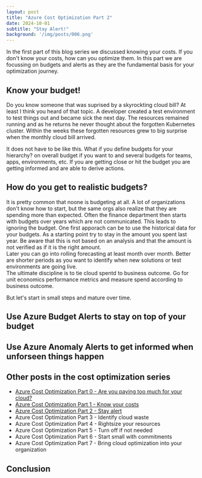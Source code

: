 ```yaml
---
layout: post
title: "Azure Cost Optimization Part 2"
date: 2024-10-01
subtitle: "Stay Alert!"
background: '/img/posts/006.png'
---
```

In the first part of this blog series we discussed knowing your costs. If you don't know your costs, how can you optimize them. In this part we are focussing on budgets and alerts as they are the fundamental basis for your optimization journey. 

## Know your budget!

Do you know someone that was suprised by a skyrockting cloud bill? At least I think you heard of that topic. A developer created a test environment to test things out and became sick the next day. The resources remained running and as he returns he never thought about the forgotten Kubernetes cluster. Within the weeks these forgotten resources grew to big surprise when the monthly cloud bill arrived. 

It does not have to be like this. What if you define budgets for your hierarchy? on overall budget if you want to and several budgets for teams, apps, environments, etc. If you are getting close or hit the budget you are getting informed and are able to derive actions.  

## How do you get to realistic budgets?

It is pretty common that noone is budgeting at all. A lot of organizations don't know how to start, but the same orgs also realize that they are spending more than expected. Often the finance department then starts with budgets over years which are not communicated. This leads to ignoring the budget. 
One first apporach can be to use the historical data for your budgets. As a starting point try to stay in the amount you spent last year. Be aware that this is not based on an analysis and that the amount is not verified as if it is the right amount.  
Later you can go into rolling forecasting at least month over month. Better are shorter periods as you want to identify when new solutions or test environments are going live.  
The ultimate discipline is to tie cloud spentd to business outcome. Go for unit economics performance metrics and measure spend according to business outcome. 

But let's start in small steps and mature over time.

## Use Azure Budget Alerts to stay on top of your budget



## Use Azure Anomaly Alerts to get informed when unforseen things happen

## Other posts in the cost optimization series

- [Azure Cost Optimization Part 0 - Are you paying too much for your cloud?](2024-09-25-are-you-paying-too-much-for-your-cloud.md)
- [Azure Cost Optimization Part 1 - Know your costs](2024-10-01-azure-cost-optimization-part-1-know-your-costs.md)
- [Azure Cost Optimization Part 2 - Stay alert](2024-10-14-azure-cost-optimization-part-2-stay-alert.md)
- Azure Cost Optimization Part 3 - Identify cloud waste 
- Azure Cost Optimization Part 4 - Rightsize your resources
- Azure Cost Optimization Part 5 - Turn off if not needed  
- Azure Cost Optimization Part 6 - Start small with commitments
- Azure Cost Optimization Part 7 - Bring cloud optimization into your organization 

## Conclusion

